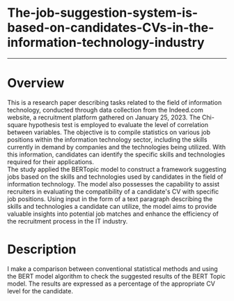# The-job-suggestion-system-is-based-on-candidates-CVs-in-the-information-technology-industry
---
# Overview
This is a research paper describing tasks related to the field of information technology, conducted through data collection from the Indeed.com website, a recruitment platform gathered on January 25, 2023. The Chi-square hypothesis test is employed to evaluate the level of correlation between variables. The objective is to compile statistics on various job positions within the information technology sector, including the skills currently in demand by companies and the technologies being utilized. With this information, candidates can identify the specific skills and technologies required for their applications.<br>
The study applied the BERTopic model to construct a framework suggesting jobs based on the skills and technologies used by candidates in the field of information technology. The model also possesses the capability to assist recruiters in evaluating the compatibility of a candidate's CV with specific job positions. Using input in the form of a text paragraph describing the skills and technologies a candidate can utilize, the model aims to provide valuable insights into potential job matches and enhance the efficiency of the recruitment process in the IT industry.
# Description
I make a comparison between conventional statistical methods and using the BERT model algorithm to check the suggested results of the BERT Topic model. The results are expressed as a percentage of the appropriate CV level for the candidate.
